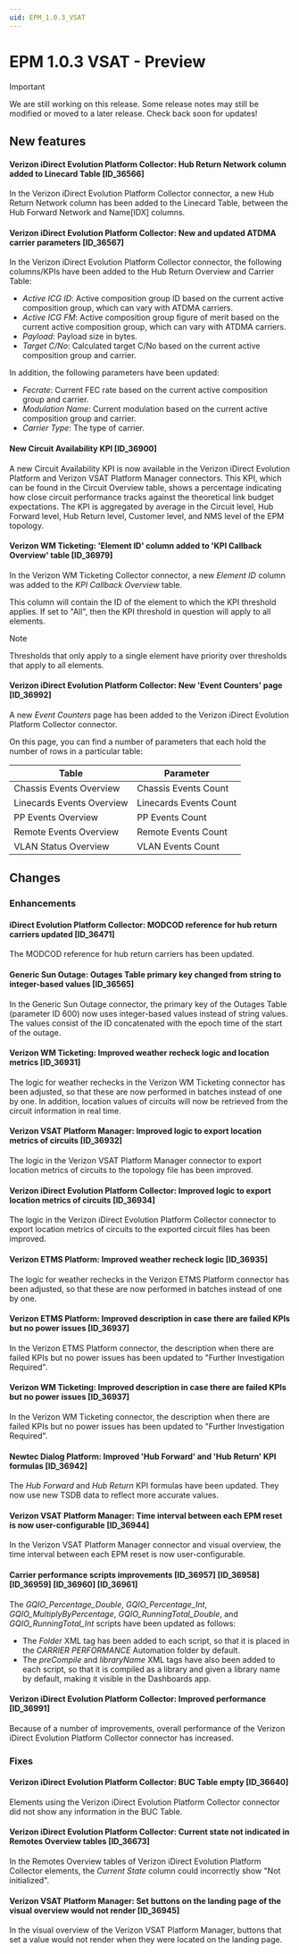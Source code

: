 ```yaml
---
uid: EPM_1.0.3_VSAT
---
```


# EPM 1.0.3 VSAT - Preview

> [!IMPORTANT]
> We are still working on this release. Some release notes may still be modified or moved to a later release. Check back soon for updates!

## New features

#### Verizon iDirect Evolution Platform Collector: Hub Return Network column added to Linecard Table [ID_36566]

In the Verizon iDirect Evolution Platform Collector connector, a new Hub Return Network column has been added to the Linecard Table, between the Hub Forward Network and Name[IDX] columns.

#### Verizon iDirect Evolution Platform Collector: New and updated ATDMA carrier parameters [ID_36567]

In the Verizon iDirect Evolution Platform Collector connector, the following columns/KPIs have been added to the Hub Return Overview and Carrier Table:

- *Active ICG ID*: Active composition group ID based on the current active composition group, which can vary with ATDMA carriers.
- *Active ICG FM*: Active composition group figure of merit based on the current active composition group, which can vary with ATDMA carriers.
- *Payload*: Payload size in bytes.
- *Target C/No*: Calculated target C/No based on the current active composition group and carrier.

In addition, the following parameters have been updated:

- *Fecrate*: Current FEC rate based on the current active composition group and carrier.
- *Modulation Name*: Current modulation based on the current active composition group and carrier.
- *Carrier Type*: The type of carrier.

#### New Circuit Availability KPI [ID_36900]

A new Circuit Availability KPI is now available in the Verizon iDirect Evolution Platform and Verizon VSAT Platform Manager connectors. This KPI, which can be found in the Circuit Overview table, shows a percentage indicating how close circuit performance tracks against the theoretical link budget expectations. The KPI is aggregated by average in the Circuit level, Hub Forward level, Hub Return level, Customer level, and NMS level of the EPM topology.

#### Verizon WM Ticketing: 'Element ID' column added to 'KPI Callback Overview' table [ID_36979]

In the Verizon WM Ticketing Collector connector, a new *Element ID* column was added to the *KPI Callback Overview* table.

This column will contain the ID of the element to which the KPI threshold applies. If set to "All", then the KPI threshold in question will apply to all elements.

> [!NOTE]
> Thresholds that only apply to a single element have priority over thresholds that apply to all elements.

#### Verizon iDirect Evolution Platform Collector: New 'Event Counters' page [ID_36992]

A new *Event Counters* page has been added to the Verizon iDirect Evolution Platform Collector connector.

On this page, you can find a number of parameters that each hold the number of rows in a particular table:

| Table | Parameter |
|-------|-----------|
| Chassis Events Overview   | Chassis Events Count   |
| Linecards Events Overview | Linecards Events Count |
| PP Events Overview        | PP Events Count        |
| Remote Events Overview    | Remote Events Count    |
| VLAN Status Overview      | VLAN Events Count      |

## Changes

### Enhancements

#### iDirect Evolution Platform Collector: MODCOD reference for hub return carriers updated [ID_36471]

The MODCOD reference for hub return carriers has been updated.

#### Generic Sun Outage: Outages Table primary key changed from string to integer-based values [ID_36565]

In the Generic Sun Outage connector, the primary key of the Outages Table (parameter ID 600) now uses integer-based values instead of string values. The values consist of the ID concatenated with the epoch time of the start of the outage.

#### Verizon WM Ticketing: Improved weather recheck logic and location metrics [ID_36931]

The logic for weather rechecks in the Verizon WM Ticketing connector has been adjusted, so that these are now performed in batches instead of one by one. In addition, location values of circuits will now be retrieved from the circuit information in real time.

#### Verizon VSAT Platform Manager: Improved logic to export location metrics of circuits [ID_36932]

The logic in the Verizon VSAT Platform Manager connector to export location metrics of circuits to the topology file has been improved.

#### Verizon iDirect Evolution Platform Collector: Improved logic to export location metrics of circuits [ID_36934]

The logic in the Verizon iDirect Evolution Platform Collector connector to export location metrics of circuits to the exported circuit files has been improved.

#### Verizon ETMS Platform: Improved weather recheck logic [ID_36935]

The logic for weather rechecks in the Verizon ETMS Platform connector has been adjusted, so that these are now performed in batches instead of one by one.

#### Verizon ETMS Platform: Improved description in case there are failed KPIs but no power issues [ID_36937]

In the Verizon ETMS Platform connector, the description when there are failed KPIs but no power issues has been updated to "Further Investigation Required".

#### Verizon WM Ticketing: Improved description in case there are failed KPIs but no power issues [ID_36937]

In the Verizon WM Ticketing connector, the description when there are failed KPIs but no power issues has been updated to "Further Investigation Required".

#### Newtec Dialog Platform: Improved 'Hub Forward' and 'Hub Return' KPI formulas [ID_36942]

The *Hub Forward* and *Hub Return* KPI formulas have been updated. They now use new TSDB data to reflect more accurate values.

#### Verizon VSAT Platform Manager: Time interval between each EPM reset is now user-configurable [ID_36944]

In the Verizon VSAT Platform Manager connector and visual overview, the time interval between each EPM reset is now user-configurable.

#### Carrier performance scripts improvements [ID_36957] [ID_36958] [ID_36959] [ID_36960] [ID_36961]

The *GQIO_Percentage_Double*, *GQIO_Percentage_Int*, *GQIO_MultiplyByPercentage*, *GQIO_RunningTotal_Double*, and *GQIO_RunningTotal_Int* scripts have been updated as follows:

- The *Folder* XML tag has been added to each script, so that it is placed in the *CARRIER PERFORMANCE* Automation folder by default.
- The *preCompile* and *libraryName* XML tags have also been added to each script, so that it is compiled as a library and given a library name by default, making it visible in the Dashboards app.

#### Verizon iDirect Evolution Platform Collector: Improved performance [ID_36991]

Because of a number of improvements, overall performance of the Verizon iDirect Evolution Platform Collector connector has increased.

### Fixes

#### Verizon iDirect Evolution Platform Collector: BUC Table empty [ID_36640]

Elements using the Verizon iDirect Evolution Platform Collector connector did not show any information in the BUC Table.

#### Verizon iDirect Evolution Platform Collector: Current state not indicated in Remotes Overview tables [ID_36673]

In the Remotes Overview tables of Verizon iDirect Evolution Platform Collector elements, the *Current State* column could incorrectly show "Not initialized".

#### Verizon VSAT Platform Manager: Set buttons on the landing page of the visual overview would not render [ID_36945]

In the visual overview of the Verizon VSAT Platform Manager, buttons that set a value would not render when they were located on the landing page.
